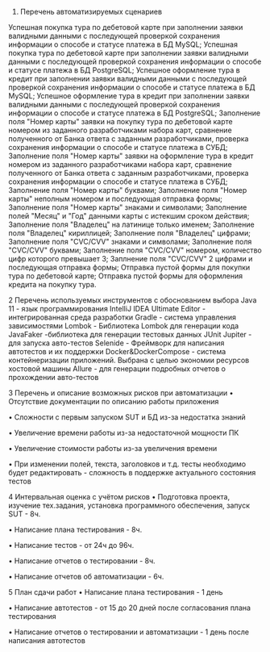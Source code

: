 1. Перечень автоматизируемых сценариев

Успешная покупка тура по дебетовой карте при заполнении заявки валидными данными с последующей проверкой сохранения информации о способе и статусе платежа в БД MySQL;
Успешная покупка тура по дебетовой карте при заполнении заявки валидными данными с последующей проверкой сохранения информации о способе и статусе платежа в БД PostgreSQL;
Успешное оформление тура в кредит при заполнении заявки валидными данными c последующей проверкой сохранения информации о способе и статусе платежа в БД MySQL;
Успешное оформление тура в кредит при заполнении заявки валидными данными c последующей проверкой сохранения информации о способе и статусе платежа в БД PostgreSQL;
Заполнение поля "Номер карты" заявки на покупку тура по дебетовой карте номером из заданного разработчиками набора карт, сравнение полученного от Банка ответа с заданным разработчиками, проверка сохранения информации о способе и статусе платежа в СУБД;
Заполнение поля "Номер карты" заявки на оформление тура в кредит номером из заданного разработчиками набора карт, сравнение полученного от Банка ответа с заданным разработчиками, проверка сохранения информации о способе и статусе платежа в СУБД;
Заполнение поля "Номер карты" буквами;
Заполнение поля "Номер карты" неполным номером и последующая отправка формы;
Заполнение поля "Номер карты" знаками и символами;
Заполнение полей "Месяц" и "Год" данными карты с истекшим сроком действия;
Заполнение поля "Владелец" на латинице только именем;
Заполнение поля "Владелец" кириллицей;
Заполнение поля "Владелец" цифрами;
Заполнение поля "CVC/CVV" знаками и символами;
Заполнение поля "CVC/CVV" буквами;
Заполнение поля "CVC/CVV" номером, количество цифр которого превышает 3;
Заплнение поля "CVC/CVV" 2 цифрами и последующая отправка формы;
Отправка пустой формы для покупки тура по дебетовой карте;
Отправка пустой формы для оформления кредита на покупку тура.


2 Перечень используемых инструментов с обоснованием выбора
Java 11 - язык программирования
IntelliJ IDEA Ultimate Editor - интегрированная среда разработки
Gradle - система управления зависимостями
Lombok - Библиотека Lombok для генерации кода
JavaFaker -библиотека для генерации тестовых данных
JUnit Jupiter - для запуска авто-тестов
Selenide - Фреймворк для написания автотестов и их поддержки
Docker&DockerCompose - система контейнеризации приложений. Выбрана с целью экономии ресурсов хостовой машины
Allure - для генерации подробных отчетов о прохождении авто-тестов


3 Перечень и описание возможных рисков при автоматизации
• Отсутствие документации по описанию работы приложения

• Сложности с первым запуском SUT и БД из-за недостатка знаний

• Увеличение времени работы из-за недостаточной мощности ПК

• Увеличение стоимости работы из-за увеличения времени

• При изменении полей, текста, заголовков и т.д. тесты необходимо будет редактировать - сложность в поддержке актуального состояния тестов

4 Интервальная оценка с учётом рисков
• Подготовка проекта, изучение тех.задания, установка программного обеспечения, запуск SUT - 8ч.

• Написание плана тестирования - 8ч.

• Написание тестов - от 24ч до 96ч.

• Написание отчетов о тестировании - 8ч.

• Написание отчетов об автоматизации - 6ч.

5 План сдачи работ
• Написание плана тестирования - 1 день

• Написание автотестов - от 15 до 20 дней после согласования плана тестирования

• Написание отчетов о тестировании и автоматизации - 1 день после написания автотестов